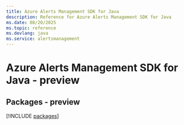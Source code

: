 ```yaml
---
title: Azure Alerts Management SDK for Java
description: Reference for Azure Alerts Management SDK for Java
ms.date: 08/20/2025
ms.topic: reference
ms.devlang: java
ms.service: alertsmanagement
---
```

# Azure Alerts Management SDK for Java - preview
## Packages - preview
[!INCLUDE [packages](alerts-management-index.md)]